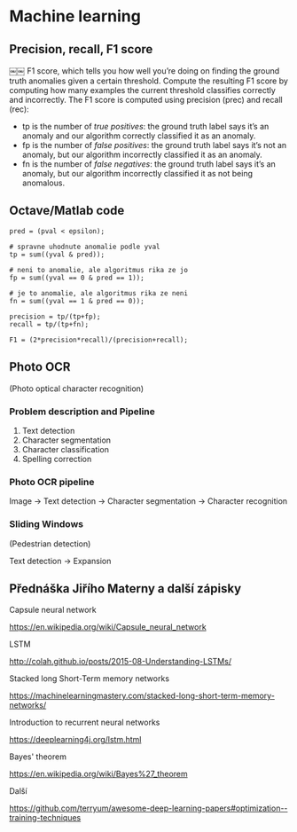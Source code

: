 # Machine learning

## Precision, recall, F1 score
￼￼
F1 score, which tells you how well you’re doing on finding the ground truth anomalies given a certain threshold. Compute the resulting F1 score by computing how many examples the current threshold classifies correctly and incorrectly.
The F1 score is computed using precision (prec) and recall (rec):

* tp is the number of *true positives*: the ground truth label says it’s an anomaly and our algorithm correctly classified it as an anomaly.
* fp is the number of *false positives*: the ground truth label says it’s not an anomaly, but our algorithm incorrectly classified it as an anomaly.
* fn is the number of *false negatives*: the ground truth label says it’s an anomaly, but our algorithm incorrectly classified it as not being anomalous.

## Octave/Matlab code
```
pred = (pval < epsilon);
    
# spravne uhodnute anomalie podle yval
tp = sum((yval & pred));
    
# neni to anomalie, ale algoritmus rika ze jo
fp = sum((yval == 0 & pred == 1));
    
# je to anomalie, ale algoritmus rika ze neni
fn = sum((yval == 1 & pred == 0));
    
precision = tp/(tp+fp);
recall = tp/(tp+fn);
    
F1 = (2*precision*recall)/(precision+recall);
```

## Photo OCR

(Photo optical character recognition)


### Problem description and Pipeline

1. Text detection
2. Character segmentation
3. Character classification
4. Spelling correction

### Photo OCR pipeline
Image → Text detection → Character segmentation → Character recognition

### Sliding Windows
(Pedestrian detection)

Text detection → Expansion 



## Přednáška Jiřího Materny a další zápisky

Capsule neural network

https://en.wikipedia.org/wiki/Capsule_neural_network

LSTM

http://colah.github.io/posts/2015-08-Understanding-LSTMs/

Stacked long Short-Term memory networks

https://machinelearningmastery.com/stacked-long-short-term-memory-networks/

Introduction to recurrent neural networks

https://deeplearning4j.org/lstm.html

Bayes' theorem

https://en.wikipedia.org/wiki/Bayes%27_theorem

Další

https://github.com/terryum/awesome-deep-learning-papers#optimization--training-techniques
